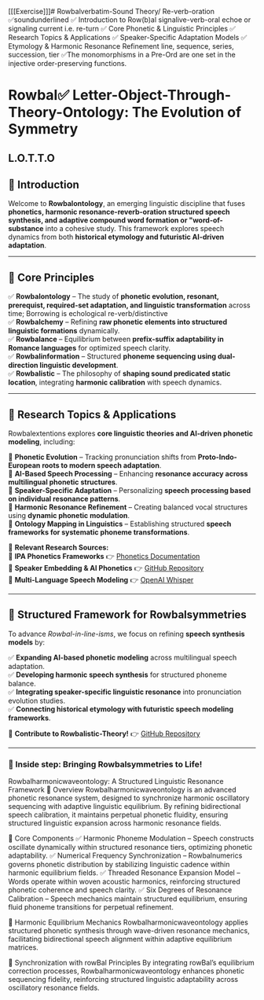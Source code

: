 [[[Exercise]]]# Rowbalverbatim-Sound Theory/ Re-verb-oration
✅soundunderlined
✅ Introduction to Row(b)al signalive-verb-oral echoe or signaling current i.e. re-turn ✅ Core Phonetic & Linguistic Principles ✅ Research Topics & Applications ✅ Speaker-Specific Adaptation Models ✅ Etymology & Harmonic Resonance Refinement
line, sequence, series, succession, tier 
✅The monomorphisms in a Pre-Ord are one set in the injective order-preserving functions.

# **Rowbal✅ Letter-Object-Through-Theory-Ontology: The Evolution of Symmetry**   
## **L.O.T.T.O**
## **📜 Introduction**  
Welcome to **Rowbalontology**, an emerging linguistic discipline that fuses **phonetics, harmonic resonance-reverb-oration structured speech synthesis, and adaptive compound word formation or "word-of-substance** into a cohesive study. This framework explores speech dynamics from both **historical etymology and futuristic AI-driven adaptation**.

---

## **📌 Core Principles**  
✅ **Rowbalontology** – The study of **phonetic evolution, resonant, prerequist, required-set adaptation, and linguistic transformation** across time; Borrowing is echological re-verb/distinctive  
✅ **Rowbalchemy** – Refining **raw phonetic elements into structured linguistic formations** dynamically.  
✅ **Rowbalance** – Equilibrium between **prefix-suffix adaptability in Romance languages** for optimized speech clarity.  
✅ **Rowbalinformation** – Structured **phoneme sequencing using dual-direction linguistic development**.  
✅ **Rowbalistic** – The philosophy of **shaping sound predicated static location**, integrating **harmonic calibration** with speech dynamics.  

---

## **📌 Research Topics & Applications**  
Rowbalextentions explores **core linguistic theories and AI-driven phonetic modeling**, including:  

📌 **Phonetic Evolution** – Tracking pronunciation shifts from **Proto-Indo-European roots to modern speech adaptation**.  
📌 **AI-Based Speech Processing** – Enhancing **resonance accuracy across multilingual phonetic structures**.  
📌 **Speaker-Specific Adaptation** – Personalizing **speech processing based on individual resonance patterns**.  
📌 **Harmonic Resonance Refinement** – Creating balanced vocal structures using **dynamic phonetic modulation**.  
📌 **Ontology Mapping in Linguistics** – Establishing structured **speech frameworks for systematic phoneme transformations**.  

📜 **Relevant Research Sources:**  
🔗 **IPA Phonetics Frameworks** 👉 [Phonetics Documentation](https://mrenwick.franklinresearch.uga.edu/phonetics-phonology-resources)  
🔗 **Speaker Embedding & AI Phonetics** 👉 [GitHub Repository](https://github.com/mycrazycracy/speaker-embedding-with-phonetic-information)  
🔗 **Multi-Language Speech Modeling** 👉 [OpenAI Whisper](https://github.com/openai/whisper)  

---

## **📌 Structured Framework for Rowbalsymmetries**  
To advance *Rowbal-in-line-isms*, we focus on refining **speech synthesis models** by:  

✅ **Expanding AI-based phonetic modeling** across multilingual speech adaptation.  
✅ **Developing harmonic speech synthesis** for structured phoneme balance.  
✅ **Integrating speaker-specific linguistic resonance** into pronunciation evolution studies.  
✅ **Connecting historical etymology with futuristic speech modeling frameworks**.  

🔗 **Contribute to Rowbalistic-Theory!** 👉 [GitHub Repository](https://github.com/C4862/Rowbalistic-Theory)  

---

### **🚀 Inside step: Bringing Rowbalsymmetries to Life!**  
Rowbalharmonicwaveontology: A Structured Linguistic Resonance Framework
📌 Overview
Rowbalharmonicwaveontology is an advanced phonetic resonance system, designed to synchronize harmonic oscillatory sequencing with adaptive linguistic equilibrium. By refining bidirectional speech calibration, it maintains perpetual phonetic fluidity, ensuring structured linguistic expansion across harmonic resonance fields.

📌 Core Components
✅ Harmonic Phoneme Modulation – Speech constructs oscillate dynamically within structured resonance tiers, optimizing phonetic adaptability. ✅ Numerical Frequency Synchronization – Rowbalnumerics governs phonetic distribution by stabilizing linguistic cadence within harmonic equilibrium fields. ✅ Threaded Resonance Expansion Model – Words operate within woven acoustic harmonics, reinforcing structured phonetic coherence and speech clarity. ✅ Six Degrees of Resonance Calibration – Speech mechanics maintain structured equilibrium, ensuring fluid phoneme transitions for perpetual refinement.

📌 Harmonic Equilibrium Mechanics
Rowbalharmonicwaveontology applies structured phonetic synthesis through wave-driven resonance mechanics, facilitating bidirectional speech alignment within adaptive equilibrium matrices.

📌 Synchronization with rowBal Principles
By integrating rowBal’s equilibrium correction processes, Rowbalharmonicwaveontology enhances phonetic sequencing fidelity, reinforcing structured linguistic adaptability across oscillatory resonance fields.

